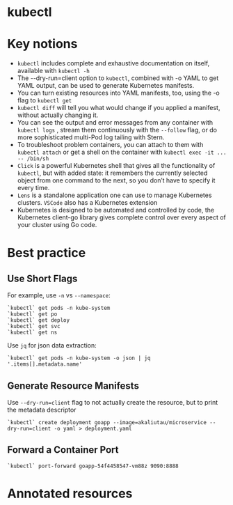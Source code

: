 # kubectl

# Key notions

* `kubectl` includes complete and exhaustive documentation on itself, available with `kubectl -h`
* The --dry-run=client option to `kubectl`, combined with -o YAML to get YAML output, can be used
  to generate Kubernetes manifests.
* You can turn existing resources into YAML manifests, too, using the -o flag to `kubectl get`
* `kubectl diff` will tell you what would change if you applied a manifest, without actually changing it.
* You can see the output and error messages from any container with `kubectl logs` , stream them continuously 
  with the `--follow` flag, or do more sophisticated multi-Pod log tailing with Stern.
* To troubleshoot problem containers, you can attach to them with `kubectl attach` 
  or get a shell on the container with `kubectl exec -it ... -- /bin/sh`
* `Click` is a powerful Kubernetes shell that gives all the functionality of `kubectl`, but with added state: 
  it remembers the currently selected object from one command to the next, so you don’t have to specify it every time.
* `Lens` is a standalone application one can use to manage Kubernetes clusters. `VSCode` also has a Kubernetes extension
* Kubernetes is designed to be automated and controlled by code, the Kubernetes client-go library gives complete 
  control over every aspect of your cluster using Go code.

# Best practice

## Use Short Flags

For example, use `-n` vs `--namespace`:

```shell
`kubectl` get pods -n kube-system
`kubectl` get po
`kubectl` get deploy
`kubectl` get svc
`kubectl` get ns
```

Use `jq` for json data extraction:

```shell
`kubectl` get pods -n kube-system -o json | jq '.items[].metadata.name'
```

## Generate Resource Manifests

Use `--dry-run=client` flag to not actually create the resource, but to print the metadata descriptor

```shell
`kubectl` create deployment goapp --image=akaliutau/microservice --dry-run=client -o yaml > deployment.yaml
```

## Forward a Container Port

```shell
`kubectl` port-forward goapp-54f4458547-vm88z 9090:8888
```

# Annotated resources